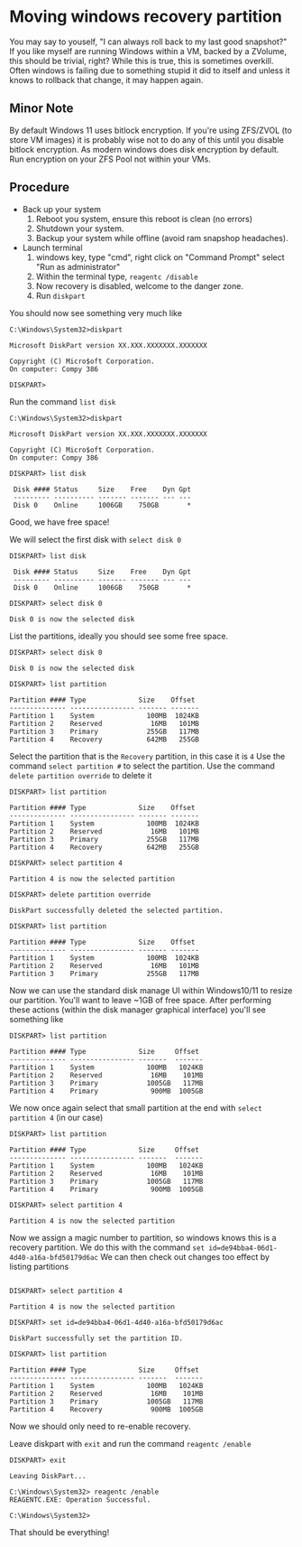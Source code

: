 # Moving windows recovery partition

You may say to youself, "I can always roll back to my last good snapshot?" 
If you like myself are running Windows within a VM, backed by a ZVolume, this should be trivial, right?
While this is true, this is sometimes overkill.
Often windows is failing due to something stupid it did to itself and unless it knows to rollback that change, it may happen again.

## Minor Note

By default Windows 11 uses bitlock encryption.
If you're using ZFS/ZVOL (to store VM images) it is probably wise not to do any of this until you disable bitlock encryption.
As modern windows does disk encryption by default.
Run encryption on your ZFS Pool not within your VMs.

## Procedure

* Back up your system
  1. Reboot you system,  ensure this reboot is clean (no errors)
  2. Shutdown your system.
  3. Backup your system while offline (avoid ram snapshop headaches).
* Launch terminal
  1. windows key, type "cmd", right click on "Command Prompt" select "Run as administrator"
  2. Within the terminal type, `reagentc /disable`
  3. Now recovery is disabled, welcome to the danger zone.
  4. Run `diskpart`

You should now see something very much like

```
C:\Windows\System32>diskpart

Microsoft DiskPart version XX.XXX.XXXXXXX.XXXXXXX

Copyright (C) Micro$oft Corporation.
On computer: Compy 386

DISKPART>
```

Run the command `list disk`

```
C:\Windows\System32>diskpart

Microsoft DiskPart version XX.XXX.XXXXXXX.XXXXXXX

Copyright (C) Micro$oft Corporation.
On computer: Compy 386

DISKPART> list disk

 Disk #### Status     Size    Free    Dyn Gpt
 --------- ---------- ------- ------- --- ---
 Disk 0    Online     1006GB    750GB       *
```

Good, we have free space!

We will select the first disk with `select disk 0`

```
DISKPART> list disk

 Disk #### Status     Size    Free    Dyn Gpt
 --------- ---------- ------- ------- --- ---
 Disk 0    Online     1006GB    750GB       *

DISKPART> select disk 0

Disk 0 is now the selected disk
```

List the partitions, ideally you should see some free space.

```
DISKPART> select disk 0

Disk 0 is now the selected disk

DISKPART> list partition

Partition #### Type             Size    Offset
-------------- ---------------- ------- -------
Partition 1    System             100MB  1024KB
Partition 2    Reserved            16MB   101MB
Partition 3    Primary            255GB   117MB
Partition 4    Recovery           642MB   255GB
```

Select the partition that is the `Recovery` partition, in this case it is `4`
Use the command `select partition #` to select the partition.
Use the command `delete partition override` to delete it

```
DISKPART> list partition

Partition #### Type             Size    Offset
-------------- ---------------- ------- -------
Partition 1    System             100MB  1024KB
Partition 2    Reserved            16MB   101MB
Partition 3    Primary            255GB   117MB
Partition 4    Recovery           642MB   255GB

DISKPART> select partition 4

Partition 4 is now the selected partition

DISKPART> delete partition override

DiskPart successfully deleted the selected partition.

DISKPART> list partition

Partition #### Type             Size    Offset
-------------- ---------------- ------- -------
Partition 1    System             100MB  1024KB
Partition 2    Reserved            16MB   101MB
Partition 3    Primary            255GB   117MB
```

Now we can use the standard disk manage UI within Windows10/11 to resize our partition.
You'll want to leave ~1GB of free space.
After performing these actions (within the disk manager graphical interface) you'll see something like

```
DISKPART> list partition

Partition #### Type             Size     Offset
-------------- ---------------- -------  -------
Partition 1    System             100MB   1024KB
Partition 2    Reserved            16MB    101MB
Partition 3    Primary            1005GB   117MB
Partition 4    Primary             900MB  1005GB
```

We now once again select that small partition at the end with `select partition 4` (in our case)

```
DISKPART> list partition

Partition #### Type             Size     Offset
-------------- ---------------- -------  -------
Partition 1    System             100MB   1024KB
Partition 2    Reserved            16MB    101MB
Partition 3    Primary            1005GB   117MB
Partition 4    Primary             900MB  1005GB

DISKPART> select partition 4

Partition 4 is now the selected partition
```

Now we assign a magic number to partition, so windows knows this is a recovery partition.
We do this with the command `set id=de94bba4-06d1-4d40-a16a-bfd50179d6ac`
We can then check out changes too effect by listing partitions

```

DISKPART> select partition 4

Partition 4 is now the selected partition

DISKPART> set id=de94bba4-06d1-4d40-a16a-bfd50179d6ac

DiskPart successfully set the partition ID.

DISKPART> list partition

Partition #### Type             Size     Offset
-------------- ---------------- -------  -------
Partition 1    System             100MB   1024KB
Partition 2    Reserved            16MB    101MB
Partition 3    Primary            1005GB   117MB
Partition 4    Recovery            900MB  1005GB
```

Now we should only need to re-enable recovery.

Leave diskpart with `exit` and run the command `reagentc /enable`

```
DISKPART> exit

Leaving DiskPart...

C:\Windows\System32> reagentc /enable
REAGENTC.EXE: Operation Successful.

C:\Windows\System32>
```

That should be everything!
